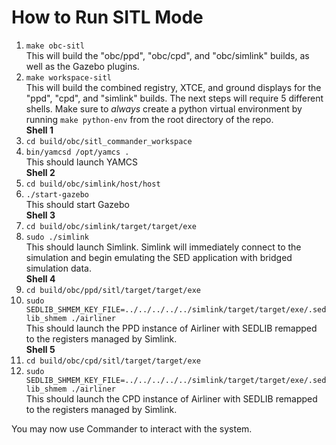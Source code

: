 # How to Run SITL Mode
1. ```make obc-sitl```  
 This will build the "obc/ppd", "obc/cpd", and "obc/simlink" builds, as well as the Gazebo plugins.
2. ```make workspace-sitl```  
 This will build the combined registry, XTCE, and ground displays for the "ppd", "cpd", and "simlink" builds.
 The next steps will require 5 different shells. Make sure to *always* create a python virtual environment by running ```make python-env``` from the root directory of the repo.  
 **Shell 1**
3. ```cd build/obc/sitl_commander_workspace```
4. ```bin/yamcsd /opt/yamcs .```  
 This should launch YAMCS  
 **Shell 2**  
5. ```cd build/obc/simlink/host/host```
6. ```./start-gazebo```  
 This should start Gazebo  
 **Shell 3**
7. ```cd build/obc/simlink/target/target/exe```
8. ```sudo ./simlink```  
 This should launch Simlink.  Simlink will immediately connect to the simulation and begin emulating the SED application with bridged simulation data.  
 **Shell 4**
9. ```cd build/obc/ppd/sitl/target/target/exe```
10. ```sudo SEDLIB_SHMEM_KEY_FILE=../../../../../simlink/target/target/exe/.sedlib_shmem ./airliner```  
 This should launch the PPD instance of Airliner with SEDLIB remapped to the registers managed by Simlink.  
 **Shell 5**
11. ```cd build/obc/cpd/sitl/target/target/exe```
12. ```sudo SEDLIB_SHMEM_KEY_FILE=../../../../../simlink/target/target/exe/.sedlib_shmem ./airliner```  
 This should launch the CPD instance of Airliner with SEDLIB remapped to the registers managed by Simlink.  

You may now use Commander to interact with the system.
